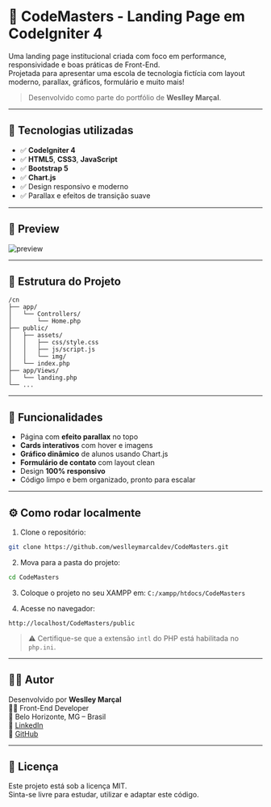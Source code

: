 # 🚀 CodeMasters - Landing Page em CodeIgniter 4

Uma landing page institucional criada com foco em performance, responsividade e boas práticas de Front-End.  
Projetada para apresentar uma escola de tecnologia fictícia com layout moderno, parallax, gráficos, formulário e muito mais!

> Desenvolvido como parte do portfólio de **Weslley Marçal**.

---

## 🧰 Tecnologias utilizadas

- ✅ **CodeIgniter 4**
- ✅ **HTML5**, **CSS3**, **JavaScript**
- ✅ **Bootstrap 5**
- ✅ **Chart.js**
- ✅ Design responsivo e moderno
- ✅ Parallax e efeitos de transição suave

---

## 📸 Preview

![preview](public/assets/img/preview.jpeg)

---

## 📂 Estrutura do Projeto

```
/cn
├── app/
│   └── Controllers/
│       └── Home.php
├── public/
│   ├── assets/
│   │   ├── css/style.css
│   │   ├── js/script.js
│   │   └── img/
│   └── index.php
├── app/Views/
│   └── landing.php
└── ...
```

---

## 🧪 Funcionalidades

- Página com **efeito parallax** no topo
- **Cards interativos** com hover e imagens
- **Gráfico dinâmico** de alunos usando Chart.js
- **Formulário de contato** com layout clean
- Design **100% responsivo**
- Código limpo e bem organizado, pronto para escalar

---

## ⚙️ Como rodar localmente

1. Clone o repositório:

```bash
git clone https://github.com/weslleymarcaldev/CodeMasters.git
```

2. Mova para a pasta do projeto:

```bash
cd CodeMasters
```

3. Coloque o projeto no seu XAMPP em: `C:/xampp/htdocs/CodeMasters`

4. Acesse no navegador:

```
http://localhost/CodeMasters/public
```

> ⚠️ Certifique-se que a extensão `intl` do PHP está habilitada no `php.ini`.

---

## 🧑‍💻 Autor

Desenvolvido por **Weslley Marçal**  
👨‍💻 Front-End Developer  
📍 Belo Horizonte, MG – Brasil  
🔗 [LinkedIn](https://linkedin.com/in/weslleymarcaldev)  
🔗 [GitHub](https://github.com/weslleymarcaldev)  

---

## 📝 Licença

Este projeto está sob a licença MIT.  
Sinta-se livre para estudar, utilizar e adaptar este código.
